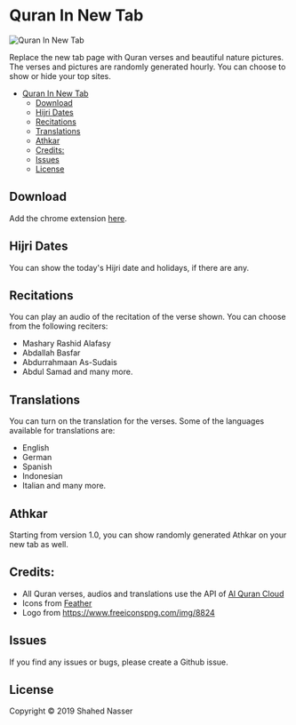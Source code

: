 # Quran In New Tab

![Quran In New Tab](https://github.com/shahednasser/quran-extension/blob/master/assets/icon-128.png?raw=true "Quran In New Tab")

Replace the new tab page with Quran verses and beautiful nature pictures. The verses and pictures are randomly generated hourly. You can choose to show or hide your top sites.

<!-- TOC depthFrom:1 depthTo:6 withLinks:1 updateOnSave:1 orderedList:0 -->

- [Quran In New Tab](#quran-in-new-tab)
	- [Download](#download)
	- [Hijri Dates](#hijri-dates)
	- [Recitations](#recitations)
	- [Translations](#translations)
	- [Athkar](#athkar)
	- [Credits:](#credits)
	- [Issues](#issues)
	- [License](#license)

<!-- /TOC -->

## Download

Add the chrome extension [here](https://chrome.google.com/webstore/detail/quran-in-new-tab/hggkcijghhpkdjeokpfgbhnpecliiijg?authuser=1).

## Hijri Dates

You can show the today's Hijri date and holidays, if there are any.

## Recitations

You can play an audio of the recitation of the verse shown. You can choose from the following reciters:
- Mashary Rashid Alafasy
- Abdallah Basfar
- Abdurrahmaan As-Sudais
- Abdul Samad
and many more.

## Translations

You can turn on the translation for the verses. Some of the languages available for translations are:
- English
- German
- Spanish
- Indonesian
- Italian
and many more.


## Athkar

Starting from version 1.0, you can show randomly generated Athkar on your new tab as well.


## Credits:

- All Quran verses, audios and translations use the API of [Al Quran Cloud](https://alquran.cloud/)
- Icons from [Feather](https://feathericons.com/)
- Logo from https://www.freeiconspng.com/img/8824


## Issues

If you find any issues or bugs, please create a Github issue.


## License

Copyright © 2019 Shahed Nasser
